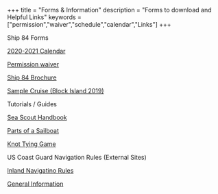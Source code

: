 +++
title = "Forms & Information"
description = "Forms to download and Helpful Links"
keywords = ["permission","waiver","schedule","calendar","Links"]
+++

Ship 84 Forms

[2020-2021 Calendar](https://www.ship84.com/SHIP_84_2020_2021_Calendar_v1.pdf)

[Permission waiver](https://www.ship84.com/Ship_84_Activity_Permission_Form_2020.pdf)

[Ship 84 Brochure](https://www.ship84.com/Ship_84_flyer_v6.pdf)

[Sample Cruise (Block Island 2019)](https://www.ship84.com/2019_Block_Island_Boarding_Manual.docx)


Tutorials / Guides

[Sea Scout Handbook](https://www.ship84.com/Sea_Scout_Handbook.pdf)

[Parts of a Sailboat](https://www.ship84.com/Parts_of_a_Sailboat.pdf)

[Knot Tying Game](https://www.ship84.com/Knot_tying_game.pdf)


US Coast Guard Navigation Rules (External Sites)

[Inland Navigatino Rules](https://navcen.uscg.gov/pdf/navRules/navrules.pdf)

[General Information](https://navcen.uscg.gov/?pageName=NavRulsAmalgamated)
